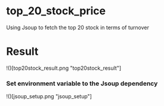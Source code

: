 # top_20_stock_price
Using Jsoup to fetch the top 20 stock in terms of turnover

# Result
!()[top20stock_result.png "top20stock_result"]


### Set environment variable to the Jsoup dependency
!()[jsoup_setup.png "jsoup_setup"]
